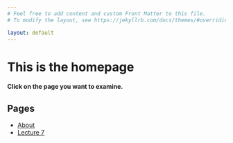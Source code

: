 ```yaml
---
# Feel free to add content and custom Front Matter to this file.
# To modify the layout, see https://jekyllrb.com/docs/themes/#overriding-theme-defaults

layout: default
---
```


# This is the homepage

#### Click on the page you want to examine.

## Pages

*   [About](/about.markdown)
*   [Lecture 7](/lecture7.markdown)
